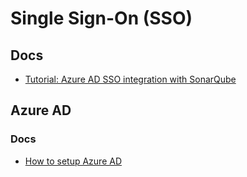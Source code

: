 # Single Sign-On (SSO)

<!--
https://blog.sonarsource.com/sonarqube-ldap-sso/
-->

## Docs

- [Tutorial: Azure AD SSO integration with SonarQube](https://learn.microsoft.com/en-us/azure/active-directory/saas-apps/sonarqube-tutorial)

## Azure AD

### Docs

- [How to setup Azure AD](https://sonarqube.vortigo.tech/documentation/instance-administration/authentication/saml/azuread/)

<!-- ### Issues

####

```sh

```

1. Administration -> Configuration
2. General Settings -> General
3. General Section -> Server base URL -->
